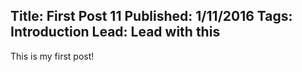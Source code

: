 Title: First Post 11
Published: 1/11/2016
Tags: Introduction
Lead: Lead with this
---
This is my first post!